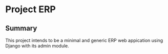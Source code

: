 # Project ERP

## Summary

This project intends to be a minimal and generic ERP web appication using Django with its admin module.
